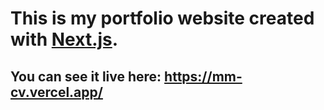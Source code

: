 # This is my portfolio website created with [Next.js](https://nextjs.org/).

## You can see it live here: https://mm-cv.vercel.app/

